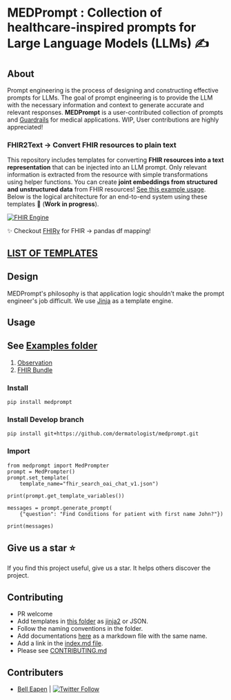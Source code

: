 # MEDPrompt : Collection of healthcare-inspired prompts for Large Language Models (LLMs) ✍️

## About
Prompt engineering is the process of designing and constructing effective prompts for LLMs. The goal of prompt engineering is to provide the LLM with the necessary information and context to generate accurate and relevant responses. **MEDPrompt** is a user-contributed collection of prompts and [Guardrails](https://docs.getguardrails.ai/) for medical applications. WIP, User contributions are highly appreciated!

### FHIR2Text -> Convert FHIR resources to plain text
This repository includes templates for converting **FHIR resources into a text representation** that can be injected into an LLM prompt. Only relevant information is extracted from the resource with simple transformations using helper functions. You can create **joint embeddings from structured and unstructured data** from FHIR resources!  [See this example usage](/tests/test_fhir_observation_v1.py). Below is the logical architecture for an end-to-end system using these templates 🚒 (**Work in progress**).

[![FHIR Engine](https://github.com/dermatologist/medprompt/blob/develop/notes/fhirqa.drawio.svg)](https://github.com/dermatologist/medprompt/blob/develop/notes/fhirqa.drawio.svg)

:sparkles: Checkout [FHIRy](https://github.com/dermatologist/fhiry) for FHIR -> pandas df mapping!


## [LIST OF TEMPLATES](/info/index.md)

## Design
MEDPrompt's philosophy is that application logic shouldn’t make the prompt engineer's job difficult. We use [Jinja](https://jinja.palletsprojects.com/en/3.1.x/) as a template engine.

## Usage

## See [Examples folder](/examples)
1. [Observation](/examples/fhirToText.ipynb)
2. [FHIR Bundle](/examples/fhirBundle.ipynb)

### Install

```
pip install medprompt
```

### Install Develop branch

```
pip install git+https://github.com/dermatologist/medprompt.git
```

### Import

```
from medprompt import MedPrompter
prompt = MedPrompter()
prompt.set_template(
    template_name="fhir_search_oai_chat_v1.json")

print(prompt.get_template_variables())

messages = prompt.generate_prompt(
    {"question": "Find Conditions for patient with first name John?"})

print(messages)
```

## Give us a star ⭐️
If you find this project useful, give us a star. It helps others discover the project.

## Contributing
* PR welcome
* Add templates in [this folder](src/medprompt/templates/) as [jinja2](https://jinja.palletsprojects.com/en/3.1.x/) or JSON.
* Follow the naming conventions in the folder.
* Add documentations [here](info/) as a markdown file with the same name.
* Add a link in the [index.md file](info/index.md).
* Please see [CONTRIBUTING.md](/CONTRIBUTING.md)

## Contributers
* [Bell Eapen](https://nuchange.ca) | [![Twitter Follow](https://img.shields.io/twitter/follow/beapen?style=social)](https://twitter.com/beapen)
